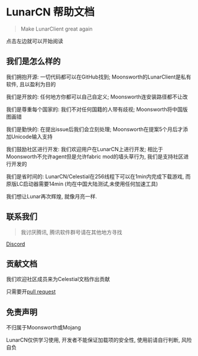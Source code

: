 # LunarCN 帮助文档

> Make LunarClient great again

点击左边就可以开始阅读

## 我们是怎么样的

我们拥抱开源: 一切代码都可以在GitHub找到; Moonsworth的LunarClient是私有软件, 且以盈利为目的

我们是开放的: 任何地方你都可以自己自定义; Moonsworth连安装路径都不让改 

我们是尊重每个国家的: 我们不对任何国籍的人带有歧视; Moonsworth将中国版图画错

我们是勤快的: 在提出issue后我们会立刻处理; Moonsworth在提案5个月后才添加Unicode输入支持

我们鼓励社区进行开发: 我们欢迎用户在LunarCN上进行开发; 相比于Moonsworth不允许agent但是允许fabric mod的墙头草行为, 我们是支持社区进行开发的

我们是省时间的: LunarCN/Celestial在256线程下可以在1min内完成下载游戏, 而原版LC启动器需要14min (均在中国大陆测试,未使用任何加速工具)

我们想让Lunar再次辉煌, 就像月亮一样.

## 联系我们

> 我讨厌腾讯, 腾讯软件群号请在其他地方寻找

[Discord](https://discord.lunarclient.top)

## 贡献文档

我们欢迎社区成员来为Celestial文档作出贡献

只需要开[pull request](https://github.com/CubeWhyMC/docs/pulls)

## 免责声明

不归属于Moonsworth或Mojang

LunarCN仅供学习使用, 开发者不能保证加载项的安全性, 使用前请自行判断, 风险自负
